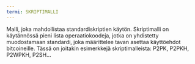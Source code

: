 ```yaml
---
termi: SKRIPTIMALLI
---
```


Malli, joka mahdollistaa standardiskriptien käytön. Skriptimalli on käytännössä pieni lista operaatiokoodeja, jotka on yhdistetty muodostamaan standardi, joka määrittelee tavan asettaa käyttöehdot bitcoineille. Tässä on joitakin esimerkkejä skriptimalleista: P2PK, P2PKH, P2WPKH, P2SH...